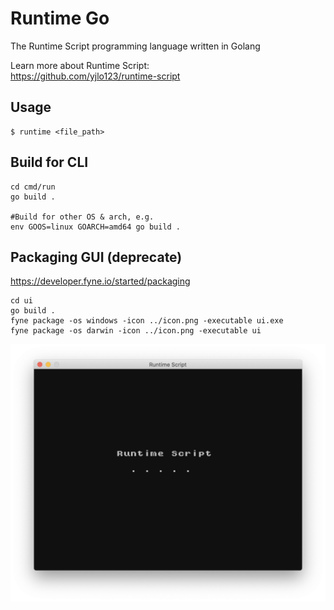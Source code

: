 # Runtime Go
The Runtime Script programming language written in Golang

Learn more about Runtime Script:  
https://github.com/yjlo123/runtime-script

## Usage  
```shell
$ runtime <file_path>
```


## Build for CLI
```
cd cmd/run
go build .

#Build for other OS & arch, e.g.
env GOOS=linux GOARCH=amd64 go build .
```

## Packaging GUI (deprecate)
https://developer.fyne.io/started/packaging  
```
cd ui
go build .
fyne package -os windows -icon ../icon.png -executable ui.exe
fyne package -os darwin -icon ../icon.png -executable ui
```

<img src="https://github.com/yjlo123/runtime-go/blob/main/screenshot_vm.png">
